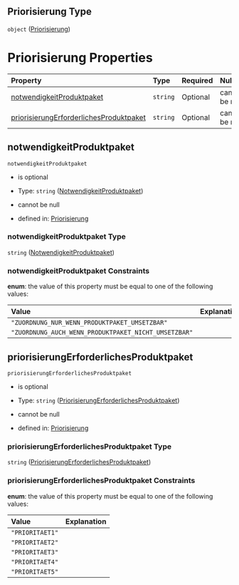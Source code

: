 ## Priorisierung Type

`object` ([Priorisierung](priorisierung.md))

# Priorisierung Properties

| Property                                                                            | Type     | Required | Nullable       | Defined by                                                                                                                                                                                                                                             |
| :---------------------------------------------------------------------------------- | :------- | :------- | :------------- | :----------------------------------------------------------------------------------------------------------------------------------------------------------------------------------------------------------------------------------------------------- |
| [notwendigkeitProduktpaket](#notwendigkeitproduktpaket)                             | `string` | Optional | cannot be null | [Priorisierung](notwendigkeitproduktpaket.md "https://raw.githubusercontent.com/conuti-gmbh/bo4e-schema/master/schemas/v1/enum/NotwendigkeitProduktpaket.schema.json#/properties/notwendigkeitProduktpaket")                                           |
| [priorisierungErforderlichesProduktpaket](#priorisierungerforderlichesproduktpaket) | `string` | Optional | cannot be null | [Priorisierung](priorisierungerforderlichesproduktpaket.md "https://raw.githubusercontent.com/conuti-gmbh/bo4e-schema/master/schemas/v1/enum/PriorisierungErforderlichesProduktpaket.schema.json#/properties/priorisierungErforderlichesProduktpaket") |

## notwendigkeitProduktpaket



`notwendigkeitProduktpaket`

*   is optional

*   Type: `string` ([NotwendigkeitProduktpaket](notwendigkeitproduktpaket.md))

*   cannot be null

*   defined in: [Priorisierung](notwendigkeitproduktpaket.md "https://raw.githubusercontent.com/conuti-gmbh/bo4e-schema/master/schemas/v1/enum/NotwendigkeitProduktpaket.schema.json#/properties/notwendigkeitProduktpaket")

### notwendigkeitProduktpaket Type

`string` ([NotwendigkeitProduktpaket](notwendigkeitproduktpaket.md))

### notwendigkeitProduktpaket Constraints

**enum**: the value of this property must be equal to one of the following values:

| Value                                                | Explanation |
| :--------------------------------------------------- | :---------- |
| `"ZUORDNUNG_NUR_WENN_PRODUKTPAKET_UMSETZBAR"`        |             |
| `"ZUORDNUNG_AUCH_WENN_PRODUKTPAKET_NICHT_UMSETZBAR"` |             |

## priorisierungErforderlichesProduktpaket



`priorisierungErforderlichesProduktpaket`

*   is optional

*   Type: `string` ([PriorisierungErforderlichesProduktpaket](priorisierungerforderlichesproduktpaket.md))

*   cannot be null

*   defined in: [Priorisierung](priorisierungerforderlichesproduktpaket.md "https://raw.githubusercontent.com/conuti-gmbh/bo4e-schema/master/schemas/v1/enum/PriorisierungErforderlichesProduktpaket.schema.json#/properties/priorisierungErforderlichesProduktpaket")

### priorisierungErforderlichesProduktpaket Type

`string` ([PriorisierungErforderlichesProduktpaket](priorisierungerforderlichesproduktpaket.md))

### priorisierungErforderlichesProduktpaket Constraints

**enum**: the value of this property must be equal to one of the following values:

| Value           | Explanation |
| :-------------- | :---------- |
| `"PRIORITAET1"` |             |
| `"PRIORITAET2"` |             |
| `"PRIORITAET3"` |             |
| `"PRIORITAET4"` |             |
| `"PRIORITAET5"` |             |
